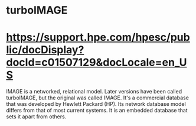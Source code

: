 # turboIMAGE

# https://support.hpe.com/hpesc/public/docDisplay?docId=c01507129&docLocale=en_US

IMAGE is a networked, relational model. Later versions have been called turboIMAGE, but the original was called IMAGE. It's a commercial database that was developed by Hewlett Packard (HP). Its network database model differs from that of most current systems. It is an embedded database that sets it apart from others. 
